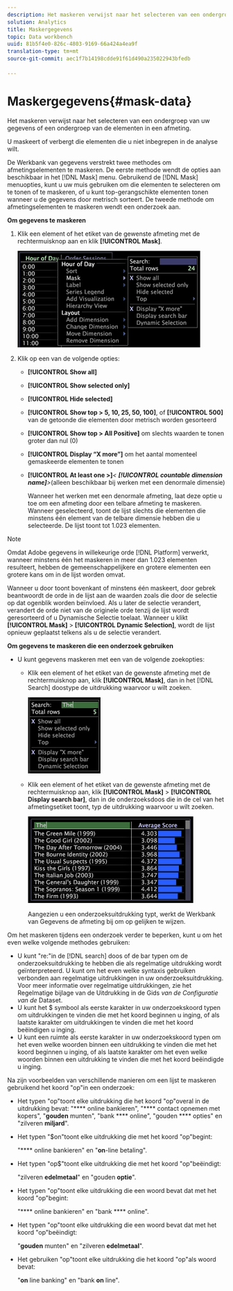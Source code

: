 ```yaml
---
description: Het maskeren verwijst naar het selecteren van een ondergroep van uw gegevens of een ondergroep van de elementen in een afmeting.
solution: Analytics
title: Maskergegevens
topic: Data workbench
uuid: 81b5f4e0-826c-4803-9169-66a424a4ea9f
translation-type: tm+mt
source-git-commit: aec1f7b14198cdde91f61d490a235022943bfedb

---
```



# Maskergegevens{#mask-data}

Het maskeren verwijst naar het selecteren van een ondergroep van uw gegevens of een ondergroep van de elementen in een afmeting.

U maskeert of verbergt die elementen die u niet inbegrepen in de analyse wilt.

De Werkbank van gegevens verstrekt twee methodes om afmetingselementen te maskeren. De eerste methode wendt de opties aan beschikbaar in het [!DNL Mask] menu. Gebruikend de [!DNL Mask] menuopties, kunt u uw muis gebruiken om die elementen te selecteren om te tonen of te maskeren, of u kunt top-gerangschikte elementen tonen wanneer u de gegevens door metrisch sorteert. De tweede methode om afmetingselementen te maskeren wendt een onderzoek aan.

**Om gegevens te maskeren**

1. Klik een element of het etiket van de gewenste afmeting met de rechtermuisknop aan en klik **[!UICONTROL Mask]**.

   ![](assets/mnu_Table_Mask.png)

1. Klik op een van de volgende opties:

   * **[!UICONTROL Show all]**
   * **[!UICONTROL Show selected only]**
   * **[!UICONTROL Hide selected]**
   * **[!UICONTROL Show top > 5, 10, 25, 50, 100]**, of **[!UICONTROL 500]** van de getoonde die elementen door metrisch worden gesorteerd
   * **[!UICONTROL Show top > All Positive]** om slechts waarden te tonen groter dan nul (0)
   * **[!UICONTROL Display “X more”]** om het aantal momenteel gemaskeerde elementen te tonen
   * **[!UICONTROL At least one >]***&lt; **[!UICONTROL countable dimension name]**>*(alleen beschikbaar bij werken met een denormale dimensie)

      Wanneer het werken met een denormale afmeting, laat deze optie u toe om een afmeting door een telbare afmeting te maskeren. Wanneer geselecteerd, toont de lijst slechts die elementen die minstens één element van de telbare dimensie hebben die u selecteerde. De lijst toont tot 1.023 elementen.

>[!NOTE]
>
>Omdat Adobe gegevens in willekeurige orde [!DNL Platform] verwerkt, wanneer minstens één het maskeren in meer dan 1.023 elementen resulteert, hebben de gemeenschappelijkere en grotere elementen een grotere kans om in de lijst worden omvat.

Wanneer u door toont bovenkant of minstens één maskeert, door gebrek beantwoordt de orde in de lijst aan de waarden zoals die door de selectie op dat ogenblik worden beïnvloed. Als u later de selectie verandert, verandert de orde niet van de originele orde tenzij de lijst wordt geresorteerd of u Dynamische Selectie toelaat. Wanneer u klikt **[!UICONTROL Mask]** > **[!UICONTROL Dynamic Selection]**, wordt de lijst opnieuw geplaatst telkens als u de selectie verandert.

**Om gegevens te maskeren die een onderzoek gebruiken**

* U kunt gegevens maskeren met een van de volgende zoekopties:

   * Klik een element of het etiket van de gewenste afmeting met de rechtermuisknop aan, klik **[!UICONTROL Mask]**, dan in het [!DNL Search] doostype de uitdrukking waarvoor u wilt zoeken.

      ![](assets/mnu_Table_MaskSearch.png)

   * Klik een element of het etiket van de gewenste afmeting met de rechtermuisknop aan, klik **[!UICONTROL Mask]** > **[!UICONTROL Display search bar]**, dan in de onderzoeksdoos die in de cel van het afmetingsetiket toont, typ de uitdrukking waarvoor u wilt zoeken.

      ![](assets/vis_Table_Mask_searchBar.png)

      Aangezien u een onderzoeksuitdrukking typt, werkt de Werkbank van Gegevens de afmeting bij om op gelijken te wijzen.

Om het maskeren tijdens een onderzoek verder te beperken, kunt u om het even welke volgende methodes gebruiken:

* U kunt &quot;re:&quot;in de [!DNL search] doos of de bar typen om de onderzoeksuitdrukking te hebben die als regelmatige uitdrukking wordt geïnterpreteerd. U kunt om het even welke syntaxis gebruiken verbonden aan regelmatige uitdrukkingen in uw onderzoeksuitdrukking. Voor meer informatie over regelmatige uitdrukkingen, zie het Regelmatige bijlage van de Uitdrukking in de Gids *van de Configuratie van de* Dataset.
* U kunt het $ symbool als eerste karakter in uw onderzoekskoord typen om uitdrukkingen te vinden die met het koord beginnen u inging, of als laatste karakter om uitdrukkingen te vinden die met het koord beëindigen u inging.
* U kunt een ruimte als eerste karakter in uw onderzoekskoord typen om het even welke woorden binnen een uitdrukking te vinden die met het koord beginnen u inging, of als laatste karakter om het even welke woorden binnen een uitdrukking te vinden die met het koord beëindigde u inging.

Na zijn voorbeelden van verschillende manieren om een lijst te maskeren gebruikend het koord &quot;op&quot;in een onderzoek:

* Het typen &quot;op&quot;toont elke uitdrukking die het koord &quot;op&quot;overal in de uitdrukking bevat: &quot;**** online bankieren&quot;, &quot;**** contact opnemen met kopers&quot;, &quot;**gouden** munten&quot;, &quot;bank **** online&quot;, &quot;gouden **** opties&quot; en &quot;zilveren **miljard**&quot;.
* Het typen &quot;$on&quot;toont elke uitdrukking die met het koord &quot;op&quot;begint:

   &quot;**** online bankieren&quot; en &quot;**on**-line betaling&quot;.

* Het typen &quot;op$&quot;toont elke uitdrukking die met het koord &quot;op&quot;beëindigt:

   &quot;zilveren **edelmetaal**&quot; en &quot;gouden **optie**&quot;.

* Het typen &quot;op&quot;toont elke uitdrukking die een woord bevat dat met het koord &quot;op&quot;begint:

   &quot;**** online bankieren&quot; en &quot;bank **** online&quot;.

* Het typen &quot;op&quot;toont elke uitdrukking die een woord bevat dat met het koord &quot;op&quot;beëindigt:

   &quot;**gouden** munten&quot; en &quot;zilveren **edelmetaal**&quot;.

* Het gebruiken &quot;op&quot;toont elke uitdrukking die het koord &quot;op&quot;als woord bevat:

   &quot;**on** line banking&quot; en &quot;bank **on** line&quot;.

